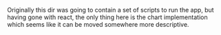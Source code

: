 Originally this dir was going to contain a set of scripts to run the app, but having gone with react, the only thing here is the chart implementation which seems like it can be moved somewhere more descriptive.
